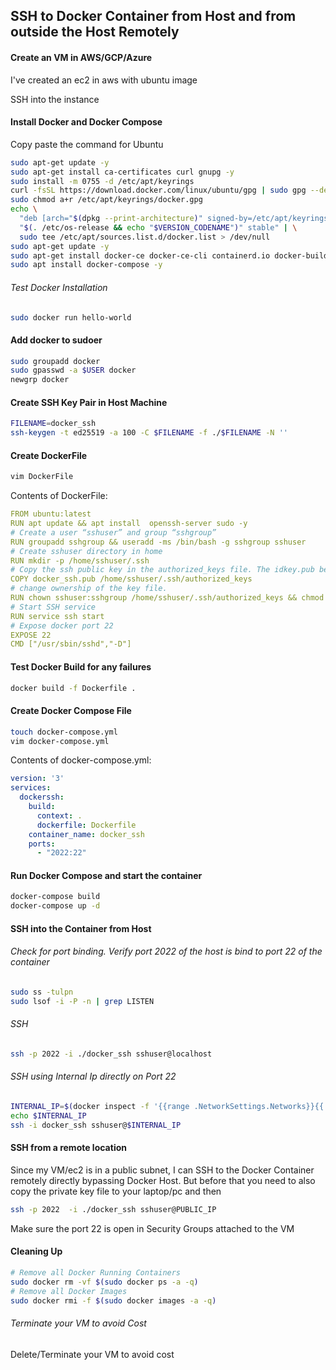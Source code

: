 ## SSH to Docker Container from Host and from outside the Host Remotely

#### Create an VM in AWS/GCP/Azure
I've created an ec2 in aws with ubuntu image

SSH into the instance 

#### Install Docker and Docker Compose
Copy paste the command for Ubuntu
```bash
sudo apt-get update -y
sudo apt-get install ca-certificates curl gnupg -y
sudo install -m 0755 -d /etc/apt/keyrings
curl -fsSL https://download.docker.com/linux/ubuntu/gpg | sudo gpg --dearmor -o /etc/apt/keyrings/docker.gpg
sudo chmod a+r /etc/apt/keyrings/docker.gpg
echo \
  "deb [arch="$(dpkg --print-architecture)" signed-by=/etc/apt/keyrings/docker.gpg] https://download.docker.com/linux/ubuntu \
  "$(. /etc/os-release && echo "$VERSION_CODENAME")" stable" | \
  sudo tee /etc/apt/sources.list.d/docker.list > /dev/null
sudo apt-get update -y
sudo apt-get install docker-ce docker-ce-cli containerd.io docker-buildx-plugin docker-compose-plugin -y
sudo apt install docker-compose -y
```


###### Test Docker Installation
```bash
sudo docker run hello-world
```

#### Add docker to sudoer
```bash
sudo groupadd docker
sudo gpasswd -a $USER docker
newgrp docker
```


#### Create SSH Key Pair in Host Machine

```bash
FILENAME=docker_ssh
ssh-keygen -t ed25519 -a 100 -C $FILENAME -f ./$FILENAME -N ''
```
#### Create DockerFile
```bash
vim DockerFile
```

Contents of DockerFile:
```yaml
FROM ubuntu:latest
RUN apt update && apt install  openssh-server sudo -y
# Create a user “sshuser” and group “sshgroup”
RUN groupadd sshgroup && useradd -ms /bin/bash -g sshgroup sshuser
# Create sshuser directory in home
RUN mkdir -p /home/sshuser/.ssh
# Copy the ssh public key in the authorized_keys file. The idkey.pub below is a public key file you get from ssh-keygen. They are under ~/.ssh directory by default.
COPY docker_ssh.pub /home/sshuser/.ssh/authorized_keys
# change ownership of the key file. 
RUN chown sshuser:sshgroup /home/sshuser/.ssh/authorized_keys && chmod 600 /home/sshuser/.ssh/authorized_keys
# Start SSH service
RUN service ssh start
# Expose docker port 22
EXPOSE 22
CMD ["/usr/sbin/sshd","-D"]
```



#### Test Docker Build for any failures
```bash
docker build -f Dockerfile .
```

#### Create Docker Compose File
```bash
touch docker-compose.yml
vim docker-compose.yml
```
  
Contents of docker-compose.yml:
```yaml
version: '3'
services:
  dockerssh:
    build:
      context: .
      dockerfile: Dockerfile
    container_name: docker_ssh
    ports:
      - "2022:22"
```
#### Run Docker Compose and start the container
```bash
docker-compose build
docker-compose up -d
```

#### SSH into the Container from Host
###### Check for port binding. Verify port 2022 of the host is bind to port 22 of the container

```bash
sudo ss -tulpn
sudo lsof -i -P -n | grep LISTEN
```


###### SSH
```bash
ssh -p 2022 -i ./docker_ssh sshuser@localhost 
```
###### SSH using Internal Ip directly on Port 22
```bash
INTERNAL_IP=$(docker inspect -f '{{range .NetworkSettings.Networks}}{{.IPAddress}}{{end}}' docker_ssh)
echo $INTERNAL_IP
ssh -i docker_ssh sshuser@$INTERNAL_IP

```

#### SSH from a remote location
Since my VM/ec2 is in a public subnet, I can SSH to the Docker Container remotely directly bypassing Docker Host. But before that you need to also copy the private key file to your laptop/pc and then

```bash
ssh -p 2022  -i ./docker_ssh sshuser@PUBLIC_IP 
```
Make sure the port 22 is open in Security Groups attached to the VM


#### Cleaning Up
```bash
# Remove all Docker Running Containers
sudo docker rm -vf $(sudo docker ps -a -q)
# Remove all Docker Images
sudo docker rmi -f $(sudo docker images -a -q)
```


###### Terminate your VM to avoid Cost
Delete/Terminate your VM to avoid cost













